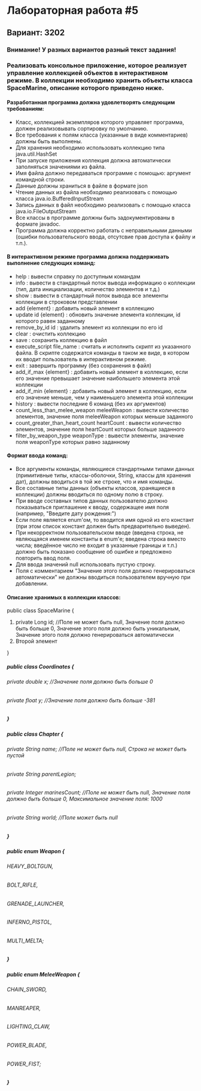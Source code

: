 Лабораторная работа #5
====================================================================================================================================================================================================================
Вариант: 3202
---------------------------------------------------------------------------------------------------------------------------------------------------------------------------------------------------------------------
### Внимание! У разных вариантов разный текст задания!
### Реализовать консольное приложение, которое реализует управление коллекцией объектов в интерактивном режиме. В коллекции необходимо хранить объекты класса SpaceMarine, описание которого приведено ниже.

#### Разработанная программа должна удовлетворять следующим требованиям:
<ul>
<li>Класс, коллекцией экземпляров которого управляет программа, должен реализовывать сортировку по умолчанию.</li>
<li>Все требования к полям класса (указанные в виде комментариев) должны быть выполнены.</li>
<li>Для хранения необходимо использовать коллекцию типа java.util.HashSet</li>
<li>При запуске приложения коллекция должна автоматически заполняться значениями из файла.</li>
<li>Имя файла должно передаваться программе с помощью: аргумент командной строки.</li>
<li>Данные должны храниться в файле в формате json</li>
<li>Чтение данных из файла необходимо реализовать с помощью класса java.io.BufferedInputStream</li>
<li>Запись данных в файл необходимо реализовать с помощью класса java.io.FileOutputStream</li>
<li>Все классы в программе должны быть задокументированы в формате javadoc.</li>
<li>Программа должна корректно работать с неправильными данными (ошибки пользовательского ввода, отсутсвие прав доступа к файлу и т.п.).</li>
</ul>

#### В интерактивном режиме программа должна поддерживать выполнение следующих команд:
<ul>
<li>help : вывести справку по доступным командам</li>
<li>info : вывести в стандартный поток вывода информацию о коллекции (тип, дата инициализации, количество элементов и т.д.)</li>
<li>show : вывести в стандартный поток вывода все элементы коллекции в строковом представлении</li>
<li>add {element} : добавить новый элемент в коллекцию</li>
<li>update id {element} : обновить значение элемента коллекции, id которого равен заданному</li>
<li>remove_by_id id : удалить элемент из коллекции по его id</li>
<li>clear : очистить коллекцию</li>
<li>save : сохранить коллекцию в файл</li>
<li>execute_script file_name : считать и исполнить скрипт из указанного файла. В скрипте содержатся команды в таком же виде, в котором их вводит пользователь в интерактивном режиме.</li>
<li>exit : завершить программу (без сохранения в файл)</li>
<li>add_if_max {element} : добавить новый элемент в коллекцию, если его значение превышает значение наибольшего элемента этой коллекции</li>
<li>add_if_min {element} : добавить новый элемент в коллекцию, если его значение меньше, чем у наименьшего элемента этой коллекции</li>
<li>history : вывести последние 6 команд (без их аргументов)</li>
<li>count_less_than_melee_weapon meleeWeapon : вывести количество элементов, значение поля meleeWeapon которых меньше заданного</li>
<li>count_greater_than_heart_count heartCount : вывести количество элементов, значение поля heartCount которых больше заданного</li>
<li>filter_by_weapon_type weaponType : вывести элементы, значение поля weaponType которых равно заданному</li>
</ul>

#### Формат ввода команд:
<ul>
<li>Все аргументы команды, являющиеся стандартными типами данных (примитивные типы, классы-оболочки, String, классы для хранения дат), должны вводиться в той же строке, что и имя команды.</li>
<li>Все составные типы данных (объекты классов, хранящиеся в коллекции) должны вводиться по одному полю в строку.</li>
<li>При вводе составных типов данных пользователю должно показываться приглашение к вводу, содержащее имя поля (например, "Введите дату рождения:")</li>
<li>Если поле является enum'ом, то вводится имя одной из его констант (при этом список констант должен быть предварительно выведен).</li>
<li>При некорректном пользовательском вводе (введена строка, не являющаяся именем константы в enum'е; введена строка вместо числа; введённое число не входит в указанные границы и т.п.) должно быть показано сообщение об ошибке и предложено повторить ввод поля.</li>
<li>Для ввода значений null использовать пустую строку.</li>
<li>Поля с комментарием "Значение этого поля должно генерироваться автоматически" не должны вводиться пользователем вручную при добавлении.</li>
</ul>

#### Описание хранимых в коллекции классов:
public class SpaceMarine {
<ol>
  <li>private Long id; //Поле не может быть null, Значение поля должно быть больше 0, Значение этого поля должно быть уникальным, Значение этого поля должно генерироваться автоматически</li>
  <li>Второй элемент</li>
</ol>
}

##### public class Coordinates {

######     private double x; //Значение поля должно быть больше 0

######     private float y; //Значение поля должно быть больше -381

##### }

##### public class Chapter {

######     private String name; //Поле не может быть null, Строка не может быть пустой

######     private String parentLegion;

######     private Integer marinesCount; //Поле не может быть null, Значение поля должно быть больше 0, Максимальное значение поля: 1000

######     private String world; //Поле может быть null

##### }

##### public enum Weapon {

######     HEAVY_BOLTGUN,

######     BOLT_RIFLE,

######     GRENADE_LAUNCHER,

######     INFERNO_PISTOL,

######     MULTI_MELTA;

##### }

##### public enum MeleeWeapon {

######     CHAIN_SWORD,

######     MANREAPER,

######     LIGHTING_CLAW,

######     POWER_BLADE,

######     POWER_FIST;

##### } 
